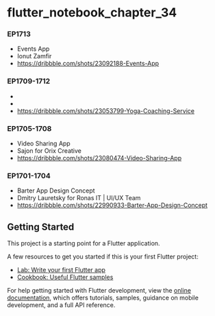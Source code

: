 # flutter_notebook_chapter_34

### EP1713
- Events App
- Ionut Zamfir
- https://dribbble.com/shots/23092188-Events-App

### EP1709-1712
- 
- 
- https://dribbble.com/shots/23053799-Yoga-Coaching-Service

### EP1705-1708
- Video Sharing App
- Sajon for Orix Creative
- https://dribbble.com/shots/23080474-Video-Sharing-App


### EP1701-1704
- Barter App Design Concept
- Dmitry Lauretsky for Ronas IT | UI/UX Team
- https://dribbble.com/shots/22990933-Barter-App-Design-Concept

## Getting Started

This project is a starting point for a Flutter application.

A few resources to get you started if this is your first Flutter project:

- [Lab: Write your first Flutter app](https://docs.flutter.dev/get-started/codelab)
- [Cookbook: Useful Flutter samples](https://docs.flutter.dev/cookbook)

For help getting started with Flutter development, view the
[online documentation](https://docs.flutter.dev/), which offers tutorials,
samples, guidance on mobile development, and a full API reference.
